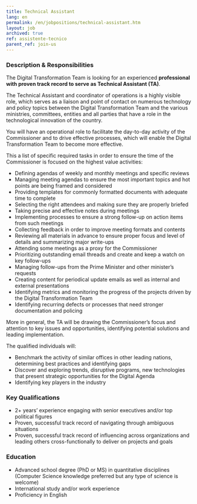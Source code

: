 ```yaml
---
title: Technical Assistant
lang: en
permalink: /en/jobpositions/technical-assistant.htm
layout: job
archived: true
ref: assistente-tecnico
parent_ref: join-us
---
```


### Description & Responsibilities
The Digital Transformation Team is looking for an experienced **professional with proven track record to serve as Technical Assistant (TA)**.

The Technical Assistant and coordinator of operations is a highly visible role, which serves as a liaison and point of contact on numerous technology and policy topics between the Digital Transformation Team and the various ministries, committees, entities and all parties that have a role in the technological innovation of the country.

You will have an operational role to facilitate the day-to-day activity of the Commissioner and to drive effective processes, which will enable the Digital Transformation Team to become more effective.

This a list of specific required tasks in order to ensure the time of the Commissioner is focused on the highest value activities:

- Defining agendas of weekly and monthly meetings and specific reviews 
- Managing meeting agendas to ensure the most important topics and hot points are being framed and considered
- Providing templates for commonly formatted documents with adequate time to complete
- Selecting the right attendees and making sure they are properly briefed
- Taking precise and effective notes during meetings
- Implementing processes to ensure a strong follow-up on action items from such meetings
- Collecting feedback in order to improve meeting formats and contents
- Reviewing all materials in advance to ensure proper focus and level of details and summarizing major write-ups
- Attending some meetings as a proxy for the Commissioner
- Prioritizing outstanding email threads and create and keep a watch on key follow-ups
- Managing follow-ups from the Prime Minister and other minister’s requests
- Creating content for periodical update emails as well as internal and external presentations
- Identifying metrics and monitoring the progress of the projects driven by the Digital Transformation Team
- Identifying recurring defects or processes that need stronger documentation and policing

More in general, the TA will be drawing the Commissioner’s focus and attention to key issues and opportunities, identifying potential solutions and leading implementation.

The qualified individuals will:

- Benchmark the activity of similar offices in other leading nations, determining best practices and identifying gaps
- Discover and exploring trends, disruptive programs, new technologies that present strategic opportunities for the Digital Agenda
- Identifying key players in the industry



### Key Qualifications
- 2+ years’ experience engaging with senior executives and/or top political figures
- Proven, successful track record of navigating through ambiguous situations
- Proven, successful track record of influencing across organizations and leading others cross-functionally to deliver on projects and goals

### Education
- Advanced school degree (PhD or MS) in quantitative disciplines (Computer Science knowledge preferred but any type of science is welcome)
- International study and/or work experience
- Proficiency in English

